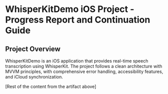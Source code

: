 # WhisperKitDemo iOS Project - Progress Report and Continuation Guide

## Project Overview
WhisperKitDemo is an iOS application that provides real-time speech transcription using WhisperKit. The project follows a clean architecture with MVVM principles, with comprehensive error handling, accessibility features, and iCloud synchronization.

[Rest of the content from the artifact above]